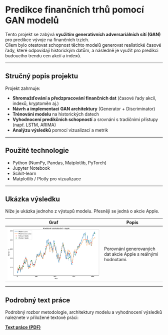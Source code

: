 # Predikce finančních trhů pomocí GAN modelů

Tento projekt se zabývá **využitím generativních adversariálních sítí (GAN)** pro predikce vývoje na finančních trzích.  
Cílem bylo otestovat schopnost těchto modelů generovat realistické časové řady, které odpovídají historickým datům, a následně je využít pro predikci budoucího trendu cen akcií a indexů.

---

## Stručný popis projektu

Projekt zahrnuje:
- **Shromažďování a předzpracování finančních dat** (časové řady akcií, indexů, kryptoměn aj.)
- **Návrh a implementaci GAN architektury** (Generator + Discriminator)
- **Trénování modelu** na historických datech
- **Vyhodnocení predikčních schopností** a srovnání s tradičními přístupy (např. LSTM, ARIMA)
- **Analýzu výsledků** pomocí vizualizací a metrik

---

## Použité technologie

- Python (NumPy, Pandas, Matplotlib, PyTorch)
- Jupyter Notebook
- Scikit-learn
- Matplotlib / Plotly pro vizualizace

---

## Ukázka výsledku

Níže je ukázka jednoho z výstupů modelu. Přesněji se jedná o akcie Apple.

| Graf | Popis |
|------|--------|
| ![Výsledek 1](./graphs_text/apple.png) | Porovnání generovaných dat akcie Apple s reálnými hodnotami. |


---

## Podrobný text práce

Podrobný rozbor metodologie, architektury modelu a vyhodnocení výsledků naleznete v přiložené textové práci:

[**Text práce (PDF)**](./graphs_text/Jezek_Pavel_vyzkumny_ukol.pdf)

